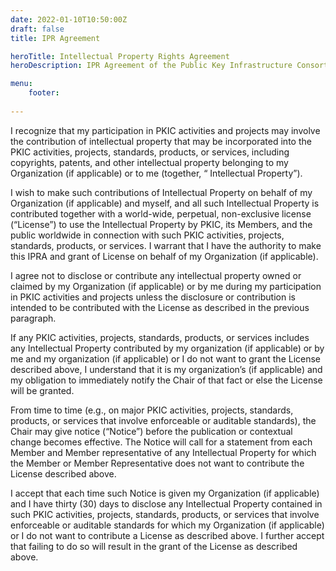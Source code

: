 ```yaml
---
date: 2022-01-10T10:50:00Z
draft: false
title: IPR Agreement

heroTitle: Intellectual Property Rights Agreement
heroDescription: IPR Agreement of the Public Key Infrastructure Consortium

menu: 
    footer:
    
---
```


I recognize that my participation in PKIC activities and projects may involve the contribution of intellectual property that may be incorporated into the PKIC activities, projects, standards, products, or services, including copyrights, patents, and other intellectual property belonging to my Organization (if applicable) or to me (together, “ Intellectual Property”).

I wish to make such contributions of Intellectual Property on behalf of my Organization (if applicable) and myself, and all such Intellectual Property is contributed together with a world-wide, perpetual, non-exclusive license (“License”) to use the Intellectual Property by PKIC, its Members, and the public worldwide in connection with such PKIC activities, projects, standards, products, or services.  I warrant that I have the authority to make this IPRA and grant of License on behalf of my Organization (if applicable).

I agree not to disclose or contribute any intellectual property owned or claimed by my Organization (if applicable) or by me during my participation in PKIC activities and projects unless the disclosure or contribution is intended to be contributed with the License as described in the previous paragraph.

If any PKIC activities, projects, standards, products, or services includes any Intellectual Property contributed by my organization (if applicable) or by me and my organization (if applicable) or I do not want to grant the License described above, I understand that it is my organization’s (if applicable) and my obligation to immediately notify the Chair of that fact or else the License will be granted.

From time to time (e.g., on major PKIC activities, projects, standards, products, or services that involve enforceable or auditable standards), the Chair may give notice (“Notice”) before the publication or contextual change becomes effective. The Notice will call for a statement from each Member and Member representative of any Intellectual Property for which the Member or Member Representative does not want to contribute the License described above.

I accept that each time such Notice is given my Organization (if applicable) and I have thirty (30) days to disclose any Intellectual Property contained in such PKIC activities, projects, standards, products, or services that involve enforceable or auditable standards for which my Organization (if applicable) or I do not want to contribute a License as described above.  I further accept that failing to do so will result in the grant of the License as described above.
